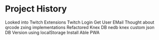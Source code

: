 # Project History

Looked into Twitch Extensions
Twitch Login Get User EMail
Thought about qrcode zxing implementations 
Refactored Knex DB
nedb
knex
custom json DB
Version using localStorage
Install Able PWA